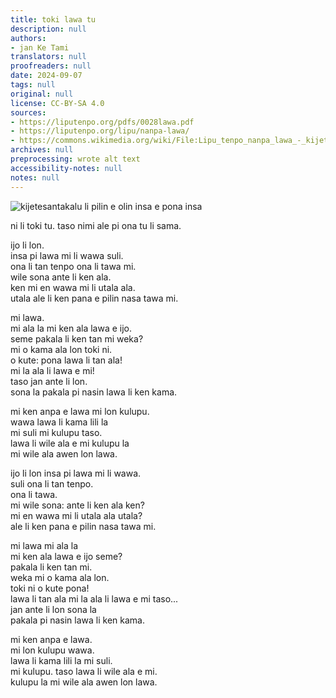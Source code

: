 ```yaml
---
title: toki lawa tu
description: null
authors:
- jan Ke Tami
translators: null
proofreaders: null
date: 2024-09-07
tags: null
original: null
license: CC-BY-SA 4.0
sources:
- https://liputenpo.org/pdfs/0028lawa.pdf
- https://liputenpo.org/lipu/nanpa-lawa/
- https://commons.wikimedia.org/wiki/File:Lipu_tenpo_nanpa_lawa_-_kijetesantakalu.png
archives: null
preprocessing: wrote alt text
accessibility-notes: null
notes: null
---
```


![kijetesantakalu li pilin e olin insa e pona insa](https://upload.wikimedia.org/wikipedia/commons/4/4c/Lipu_tenpo_nanpa_lawa_-_kijetesantakalu.png)

ni li toki tu. taso nimi ale pi ona tu li sama.



ijo li lon.  
insa pi lawa mi li wawa suli.  
ona li tan tenpo ona li tawa mi.  
wile sona ante li ken ala.  
ken mi en wawa mi li utala ala.  
utala ale li ken pana e pilin nasa tawa mi.

mi lawa.  
mi ala la mi ken ala lawa e ijo.  
seme pakala li ken tan mi weka?  
mi o kama ala lon toki ni.  
o kute: pona lawa li tan ala!  
mi la ala li lawa e mi!  
taso jan ante li lon.  
sona la pakala pi nasin lawa li ken kama.

mi ken anpa e lawa mi lon kulupu.  
wawa lawa li kama lili la  
mi suli mi kulupu taso.  
lawa li wile ala e mi kulupu la  
mi wile ala awen lon lawa.



ijo li lon insa pi lawa mi li wawa.  
suli ona li tan tenpo.  
ona li tawa.  
mi wile sona: ante li ken ala ken?  
mi en wawa mi li utala ala utala?  
ale li ken pana e pilin nasa tawa mi.

mi lawa mi ala la  
mi ken ala lawa e ijo seme?  
pakala li ken tan mi.  
weka mi o kama ala lon.  
toki ni o kute pona!  
lawa li tan ala mi la ala li lawa e mi taso...  
jan ante li lon sona la  
pakala pi nasin lawa li ken kama.

mi ken anpa e lawa.  
mi lon kulupu wawa.  
lawa li kama lili la mi suli.  
mi kulupu. taso lawa li wile ala e mi.  
kulupu la mi wile ala awen lon lawa.